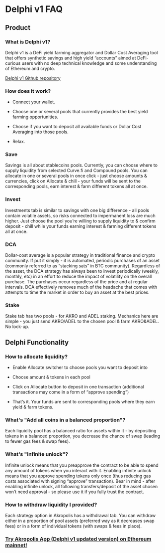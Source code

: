 # Delphi v1 FAQ

## Product

### What is Delphi v1?

Delphi v1 is a DeFi yield farming aggregator and Dollar Cost Averaging tool that offers synthetic savings and high yield “accounts” aimed at DeFi-curious users with no deep technical knowledge and some understanding of Ethereum and crypto. 

[Delphi v1 Github repository](https://github.com/akropolisio/delphi)

### How does it work?

- Connect your wallet.

- Choose one or several pools that currently provides the best yield farming opportunities.

- Choose if you want to deposit all available funds or Dollar Cost Averaging into those pools.

- Relax.

### Save

Savings is all about stablecoins pools. Currently, you can choose where to supply liquidity from selected Curve.fi and Compound pools. You can allocate in one or several pools in once click - just choose amounts & currencies, click on Allocate & chill - your funds will be sent to the corresponding pools, earn interest & farm different tokens all at once.

### Invest

Investments tab is similar to savings with one big difference - all pools contain volatile assets, so risks connected to impermanent loss are much higher. Just choose the pool you’re willing to supply liquidity to & confirm deposit -  chill while your funds earning interest & farming different tokens all at once.

### DCA

Dollar-cost average is a popular strategy in traditional finance and crypto community. If put it simply - it is automated, periodic purchases of an asset (commonly referred to as “stacking sats” in BTC community). Regardless of the asset, the DCA strategy has always been to invest periodically (weekly, monthly, etc) in an effort to reduce the impact of volatility on the overall purchase. The purchases occur regardless of the price and at regular intervals. DCA effectively removes much of the headache that comes with attempts to time the market in order to buy an asset at the best prices.

### Stake

Stake tab has two pools - for AKRO and ADEL staking. Mechanics here are simple - you just send AKRO/ADEL to the chosen pool & farm AKRO&ADEL. No lock-up.

## Delphi Functionality

### How to allocate liquidity?

- Enable Allocate switcher to choose pools you want to deposit into

- Choose amount & tokens in each pool

- Click on Allocate button to deposit in one transaction (additional transactions may come in a form of “approve spending”)

- That’s it. Your funds are sent to corresponding pools where they earn yield & farm tokens.

### What's "Add all coins in a balanced proportion"?

Each liquidity pool has a balanced ratio for assets within it - by depositing tokens in a balanced proportion, you decrease the chance of swap (leading to fewer gas fees & swap fees). 

### What's "Infinite unlock"?

Infinite unlock means that you preapprove the contract to be able to spend any amount of tokens when you interact with it. Enabling infinite unlock means that you approve spending tokens only once (thus reducing gas costs associated with signing “approve” transaction). Bear in mind - after enabling infinite unlock, all following transfers/deposit of the asset chosen won’t need approval - so please use it if you fully trust the contract. 

### How to withdraw liquidity I provided?

Each strategy option in Akropolis has a withdrawal tab. You can withdraw either in a proportion of pool assets (preferred way as it decreases swap fees) or in a form of individual tokens (with swaps & fees in place).

### [Try Akropolis App (Delphi v1 updated version) on Ethereum mainnet!](https://akropolis.io/summary)
